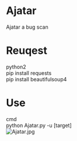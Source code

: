 # Ajatar
Ajatar a bug scan

# Reuqest

python2
</br>
pip install requests
</br>
pip install beautifulsoup4

# Use
cmd
</br>
python Ajatar.py -u [target]
</br>
![Ajatar.jpg](https://s2.ax1x.com/2019/03/24/AYO4eA.th.jpg)
